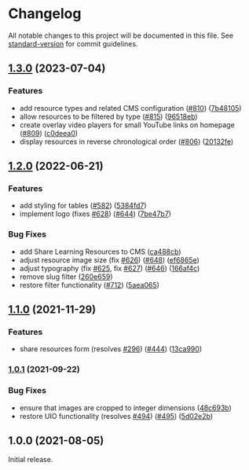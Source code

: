 # Changelog

All notable changes to this project will be documented in this file. See [standard-version](https://github.com/conventional-changelog/standard-version) for commit guidelines.

## [1.3.0](https://github.com/codelearncreate/weavly.org/compare/v1.2.0...v1.3.0) (2023-07-04)


### Features

* add resource types and related CMS configuration ([#810](https://github.com/codelearncreate/weavly.org/issues/810)) ([7b48105](https://github.com/codelearncreate/weavly.org/commit/7b4810580d1fd40cefb8d29c5510d2399590939c))
* allow resources to be filtered by type ([#815](https://github.com/codelearncreate/weavly.org/issues/815)) ([96518eb](https://github.com/codelearncreate/weavly.org/commit/96518eb0c2a54f1fb040e9f789b43d8278f25cd2))
* create overlay video players for small YouTube links on homepage ([#809](https://github.com/codelearncreate/weavly.org/issues/809)) ([c0deea0](https://github.com/codelearncreate/weavly.org/commit/c0deea062b48c0ff1b59f602a288059fe128390c))
* display resources in reverse chronological order ([#806](https://github.com/codelearncreate/weavly.org/issues/806)) ([20132fe](https://github.com/codelearncreate/weavly.org/commit/20132feac1e7600908ed735bfa698cf49a7caa0c))

## [1.2.0](https://www.github.com/codelearncreate/weavly.org/compare/v1.1.0...v1.2.0) (2022-06-21)


### Features

* add styling for tables ([#582](https://www.github.com/codelearncreate/weavly.org/issues/582)) ([5384fd7](https://www.github.com/codelearncreate/weavly.org/commit/5384fd77e793f50ca80c1749ff3a2729c402fe9f))
* implement logo (fixes [#628](https://www.github.com/codelearncreate/weavly.org/issues/628)) ([#644](https://www.github.com/codelearncreate/weavly.org/issues/644)) ([7be47b7](https://www.github.com/codelearncreate/weavly.org/commit/7be47b7e81b2c96f3cab765752cf0d4d1bbc8dea))


### Bug Fixes

* add Share Learning Resources to CMS ([ca488cb](https://www.github.com/codelearncreate/weavly.org/commit/ca488cb48a912dacc8e4c863a5a010d619724ebc))
* adjust resource image size (fix [#626](https://www.github.com/codelearncreate/weavly.org/issues/626)) ([#648](https://www.github.com/codelearncreate/weavly.org/issues/648)) ([ef6865e](https://www.github.com/codelearncreate/weavly.org/commit/ef6865efc9cd090f283c423aa3ac2742cdac8bd7))
* adjust typography (fix [#625](https://www.github.com/codelearncreate/weavly.org/issues/625), fix [#627](https://www.github.com/codelearncreate/weavly.org/issues/627)) ([#646](https://www.github.com/codelearncreate/weavly.org/issues/646)) ([166af4c](https://www.github.com/codelearncreate/weavly.org/commit/166af4ca9cb239d69881c8784a76a768a9fceb9c))
* remove slug filter ([260e659](https://www.github.com/codelearncreate/weavly.org/commit/260e6597fc416ae423448bb75741c3fa5c0b2e07))
* restore filter functionality ([#712](https://www.github.com/codelearncreate/weavly.org/issues/712)) ([5aea065](https://www.github.com/codelearncreate/weavly.org/commit/5aea0654cdf02d89945f1244924a29ad72a801b7))

## [1.1.0](https://www.github.com/codelearncreate/weavly.org/compare/v1.0.1...v1.1.0) (2021-11-29)


### Features

* share resources form (resolves [#296](https://www.github.com/codelearncreate/weavly.org/issues/296)) ([#444](https://www.github.com/codelearncreate/weavly.org/issues/444)) ([13ca990](https://www.github.com/codelearncreate/weavly.org/commit/13ca990fc82eae284a6833bb9997ecd5de45e01b))

### [1.0.1](https://www.github.com/codelearncreate/weavly.org/compare/v1.0.0...v1.0.1) (2021-09-22)


### Bug Fixes

* ensure that images are cropped to integer dimensions ([48c693b](https://www.github.com/codelearncreate/weavly.org/commit/48c693bcb301ac2fe2eaaacdcd0b8736732c7d96))
* restore UIO functionality (resolves [#494](https://www.github.com/codelearncreate/weavly.org/issues/494)) ([#495](https://www.github.com/codelearncreate/weavly.org/issues/495)) ([5d02e2b](https://www.github.com/codelearncreate/weavly.org/commit/5d02e2b4d54b7362a5cbff8ade330ea82525368c))

## 1.0.0 (2021-08-05)

Initial release.

